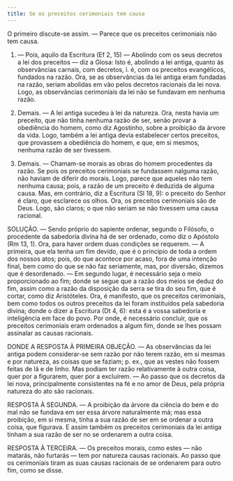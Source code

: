 ```yaml
---
title: Se os preceitos cerimoniais tem causa
---
```


O primeiro discute-se assim. — Parece que os preceitos cerimoniais não tem causa.  

1. — Pois, aquilo da Escritura (Ef 2, 15) — Abolindo com os seus decretos a lei dos preceitos — diz a Glosa: Isto é, abolindo a lei antiga, quanto às observâncias carnais, com decretos, i. é, com os preceitos evangélicos, fundados na razão. Ora, se as observâncias da lei antiga eram fundadas na razão, seriam abolidas em vão pelos decretos racionais da lei nova. Logo, as observâncias cerimoniais da lei não se fundavam em nenhuma razão.  

2. Demais. — A lei antiga sucedeu à lei da natureza. Ora, nesta havia um preceito, que não tinha nenhuma razão de ser, senão provar a obediência do homem, como diz Agostinho, sobre a proibição da árvore da vida. Logo, também a lei antiga devia estabelecer certos preceitos, que provassem a obediência do homem, e que, em si mesmos, nenhuma razão de ser tivessem.  

3. Demais. — Chamam-se morais as obras do homem procedentes da razão. Se pois os preceitos cerimoniais se fundassem nalguma razão, não haviam de diferir do morais. Logo, parece que aqueles não tem nenhuma causa; pois, a razão de um preceito é deduzida de alguma causa.  Mas, em contrário, diz a Escritura (Sl 18, 9): o preceito do Senhor é claro, que esclarece os olhos. Ora, os preceitos cerimoniais são de Deus. Logo, são claros; o que não seriam se não tivessem uma causa racional.  

SOLUÇÃO. — Sendo próprio do sapiente ordenar, segundo o Filósofo, o procedente da sabedoria divina há de ser ordenado, como diz o Apóstolo (Rm 13, 1). Ora, para haver ordem duas condições se requerem. — A primeira, que ela tenha um fim devido, que é o princípio de toda a ordem dos nossos atos; pois, do que acontece por acaso, fora de uma intenção final, bem como do que se não faz seriamente, mas, por diversão, dizemos que é desordenado. — Em segundo lugar, é necessário seja o meio proporcionado ao fim; donde se segue que a razão dos meios se deduz do fim, assim como a razão da disposição da serra se tira do seu fim, que é cortar, como diz Aristóteles.  Ora, é manifesto, que os preceitos cerimoniais, bem como todos os outros preceitos da lei foram instituídos pela sabedoria divina; donde o dizer a Escritura (Dt 4, 6): esta é a vossa sabedoria e inteligência em face do povo. Por onde, é necessário concluir, que os preceitos cerimoniais eram ordenados a algum fim, donde se lhes possam assinalar as causas racionais.  

DONDE A RESPOSTA À PRIMEIRA OBJEÇÃO. — As observâncias da lei antiga podem considerar-se sem razão por não terem razão, em si mesmas e por natureza, as coisas que se faziam; p. ex., que as vestes não fossem feitas de lã e de linho. Mas podiam ter razão relativamente à outra coisa, quer por a figurarem, quer por a excluírem. — Ao passo que os decretos da lei nova, principalmente consistentes na fé e no amor de Deus, pela própria natureza do ato são racionais.  

RESPOSTA À SEGUNDA. — A proibição da árvore da ciência do bem e do mal não se fundava em ser essa árvore naturalmente má; mas essa proibição, em si mesma, tinha a sua razão de ser em se ordenar a outra coisa, que figurava. E assim também os preceitos cerimoniais da lei antiga tinham a sua razão de ser no se ordenarem a outra coisa.  

RESPOSTA À TERCEIRA. — Os preceitos morais, como estes — não matarás, não furtarás — tem por natureza causas racionais. Ao passo que os cerimoniais tiram as suas causas racionais de se ordenarem para outro fim, como se disse.